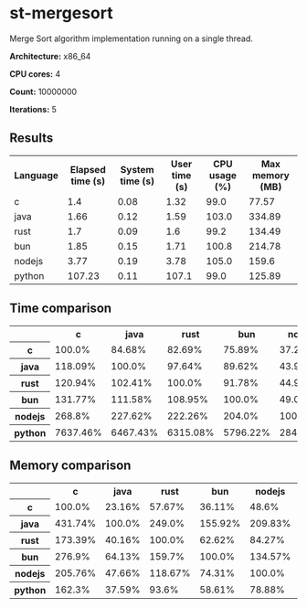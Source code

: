 # st-mergesort

Merge Sort algorithm implementation running on a single thread.

**Architecture:** x86_64

**CPU cores:** 4

**Count:** 10000000

**Iterations:** 5

## Results

<table>
  <tr>
    <th>Language</th>
    <th>Elapsed time (s)</th>
    <th>System time (s)</th>
    <th>User time (s)</th>
    <th>CPU usage (%)</th>
    <th>Max memory (MB)</th>
  </tr>
  <tr>
    <td>c</td>
    <td>1.4</td>
    <td>0.08</td>
    <td>1.32</td>
    <td>99.0</td>
    <td>77.57</td>
  </tr>
  <tr>
    <td>java</td>
    <td>1.66</td>
    <td>0.12</td>
    <td>1.59</td>
    <td>103.0</td>
    <td>334.89</td>
  </tr>
  <tr>
    <td>rust</td>
    <td>1.7</td>
    <td>0.09</td>
    <td>1.6</td>
    <td>99.2</td>
    <td>134.49</td>
  </tr>
  <tr>
    <td>bun</td>
    <td>1.85</td>
    <td>0.15</td>
    <td>1.71</td>
    <td>100.8</td>
    <td>214.78</td>
  </tr>
  <tr>
    <td>nodejs</td>
    <td>3.77</td>
    <td>0.19</td>
    <td>3.78</td>
    <td>105.0</td>
    <td>159.6</td>
  </tr>
  <tr>
    <td>python</td>
    <td>107.23</td>
    <td>0.11</td>
    <td>107.1</td>
    <td>99.0</td>
    <td>125.89</td>
  </tr>
</table>

## Time comparison

<table>
  <tr>
    <th></th>
    <th>c</th>
    <th>java</th>
    <th>rust</th>
    <th>bun</th>
    <th>nodejs</th>
    <th>python</th>
  </tr>
  <tr>
    <th>c</th>
    <td>100.0%</td>
    <td>84.68%</td>
    <td>82.69%</td>
    <td>75.89%</td>
    <td>37.2%</td>
    <td>1.31%</td>
  </tr>
  <tr>
    <th>java</th>
    <td>118.09%</td>
    <td>100.0%</td>
    <td>97.64%</td>
    <td>89.62%</td>
    <td>43.93%</td>
    <td>1.55%</td>
  </tr>
  <tr>
    <th>rust</th>
    <td>120.94%</td>
    <td>102.41%</td>
    <td>100.0%</td>
    <td>91.78%</td>
    <td>44.99%</td>
    <td>1.58%</td>
  </tr>
  <tr>
    <th>bun</th>
    <td>131.77%</td>
    <td>111.58%</td>
    <td>108.95%</td>
    <td>100.0%</td>
    <td>49.02%</td>
    <td>1.73%</td>
  </tr>
  <tr>
    <th>nodejs</th>
    <td>268.8%</td>
    <td>227.62%</td>
    <td>222.26%</td>
    <td>204.0%</td>
    <td>100.0%</td>
    <td>3.52%</td>
  </tr>
  <tr>
    <th>python</th>
    <td>7637.46%</td>
    <td>6467.43%</td>
    <td>6315.08%</td>
    <td>5796.22%</td>
    <td>2841.28%</td>
    <td>100.0%</td>
  </tr>
</table>

## Memory comparison

<table>
  <tr>
    <th></th>
    <th>c</th>
    <th>java</th>
    <th>rust</th>
    <th>bun</th>
    <th>nodejs</th>
    <th>python</th>
  </tr>
  <tr>
    <th>c</th>
    <td>100.0%</td>
    <td>23.16%</td>
    <td>57.67%</td>
    <td>36.11%</td>
    <td>48.6%</td>
    <td>61.61%</td>
  </tr>
  <tr>
    <th>java</th>
    <td>431.74%</td>
    <td>100.0%</td>
    <td>249.0%</td>
    <td>155.92%</td>
    <td>209.83%</td>
    <td>266.02%</td>
  </tr>
  <tr>
    <th>rust</th>
    <td>173.39%</td>
    <td>40.16%</td>
    <td>100.0%</td>
    <td>62.62%</td>
    <td>84.27%</td>
    <td>106.83%</td>
  </tr>
  <tr>
    <th>bun</th>
    <td>276.9%</td>
    <td>64.13%</td>
    <td>159.7%</td>
    <td>100.0%</td>
    <td>134.57%</td>
    <td>170.61%</td>
  </tr>
  <tr>
    <th>nodejs</th>
    <td>205.76%</td>
    <td>47.66%</td>
    <td>118.67%</td>
    <td>74.31%</td>
    <td>100.0%</td>
    <td>126.78%</td>
  </tr>
  <tr>
    <th>python</th>
    <td>162.3%</td>
    <td>37.59%</td>
    <td>93.6%</td>
    <td>58.61%</td>
    <td>78.88%</td>
    <td>100.0%</td>
  </tr>
</table>

